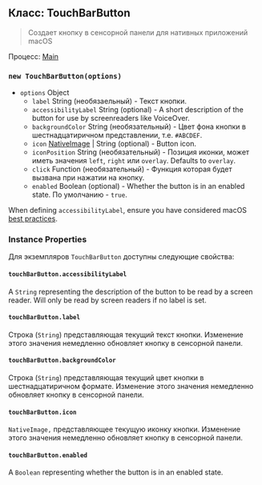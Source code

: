 ## Класс: TouchBarButton

> Создает кнопку в сенсорной панели для нативных приложений macOS

Процесс: [Main](../tutorial/application-architecture.md#main-and-renderer-processes)

### `new TouchBarButton(options)`

* `options` Object
  * `label` String (необязаельный) - Текст кнопки.
  * `accessibilityLabel` String (optional) - A short description of the button for use by screenreaders like VoiceOver.
  * `backgroundColor` String (необязательный) - Цвет фона кнопки в шестнадцатиричном представлении, т.е. `#ABCDEF`.
  * `icon` [NativeImage](native-image.md) | String (optional) - Button icon.
  * `iconPosition` String (необязательный) - Позиция иконки, может иметь значения `left`, `right` или `overlay`. Defaults to `overlay`.
  * `click` Function (необязательный) - Функция которая будет вызвана при нажатии на кнопку.
  * `enabled` Boolean (optional) - Whether the button is in an enabled state.  По умолчанию - `true`.

When defining `accessibilityLabel`, ensure you have considered macOS [best practices](https://developer.apple.com/documentation/appkit/nsaccessibilitybutton/1524910-accessibilitylabel?language=objc).

### Instance Properties

Для экземпляров `TouchBarButton` доступны следующие свойства:

#### `touchBarButton.accessibilityLabel`

A `String` representing the description of the button to be read by a screen reader. Will only be read by screen readers if no label is set.

#### `touchBarButton.label`

Строка (`String`) представляющая текущий текст кнопки. Изменение этого значения немедленно обновляет кнопку в сенсорной панели.

#### `touchBarButton.backgroundColor`

Строка (`String`) представляющая текущий цвет кнопки в шестнадцатиричном формате. Изменение этого значения немедленно обновляет кнопку в сенсорной панели.

#### `touchBarButton.icon`

`NativeImage,` представляющее текущую иконку кнопки. Изменение этого значения немедленно обновляет кнопку в сенсорной панели.

#### `touchBarButton.enabled`

A `Boolean` representing whether the button is in an enabled state.
